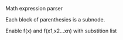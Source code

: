 Math expression parser

Each block of parenthesies is a subnode. 

Enable f(x) and f(x1,x2...xn) with substition list
